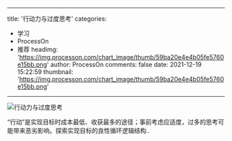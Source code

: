 
---
title: '行动力与过度思考'
categories: 
 - 学习
 - ProcessOn
 - 推荐
headimg: 'https://img.processon.com/chart_image/thumb/59ba20e4e4b05fe5760e15bb.png'
author: ProcessOn
comments: false
date: 2021-12-19 15:22:59
thumbnail: 'https://img.processon.com/chart_image/thumb/59ba20e4e4b05fe5760e15bb.png'
---

<div>   
<img class="thumb" alt="行动力与过度思考" src="https://img.processon.com/chart_image/thumb/59ba20e4e4b05fe5760e15bb.png" referrerpolicy="no-referrer">
<p>“行动”是实现目标时成本最低、收获最多的途径；事前考虑应适度，过多的思考可能带来恶劣影响。探索实现目标的良性循环逻辑结构..</p>  
</div>
            